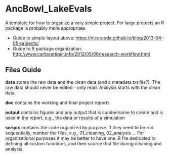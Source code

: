 # AncBowl_LakeEvals

A template for how to organize a very simple project. For large projects an R package is probably more appropriate.

* Guide to simple layout above: https://nicercode.github.io/blog/2013-04-05-projects/
* Guide to R package organization: http://www.carlboettiger.info/2012/05/06/research-workflow.html



## Files Guide

__data__ stores the raw data and the clean data (and a metadata txt file?). The raw data should never be edited - only read. Analysis starts with the clean data.

__doc__ contains the working and final project reports

__output__ contains figures and any output that is cumbersome to create and is used in the report, e.g., the data or results of a simulation

__scripts__ contains the code organized by purpose. If they need to be run sequentially, number the files, e.g., 01_cleaning, 02_analysis ... For organizational purposes it may be better to have one .R file dedicated to defining all custom functions, and then source that file during cleaning and analysis.

